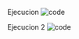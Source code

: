 Ejecucion 
![code](https://github.com/user-attachments/assets/5473176d-4bc5-40e6-af1b-4e16b5fd6a0c)

Ejecucion 2
![code](https://github.com/user-attachments/assets/20bf5aa2-b80e-4fb9-bb09-32a9368b2806)


